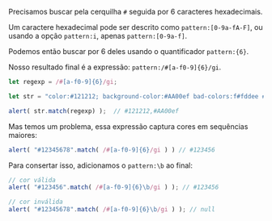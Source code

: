 Precisamos buscar pela cerquilha `#` seguida por 6 caracteres hexadecimais.

Um caractere hexadecimal pode ser descrito como `pattern:[0-9a-fA-F]`, ou usando a opção `pattern:i`, apenas `pattern:[0-9a-f]`.

Podemos então buscar por 6 deles usando o quantificador `pattern:{6}`.

Nosso resultado final é a expressão: `pattern:/#[a-f0-9]{6}/gi`.

```js run
let regexp = /#[a-f0-9]{6}/gi;

let str = "color:#121212; background-color:#AA00ef bad-colors:f#fddee #fd2"

alert( str.match(regexp) );  // #121212,#AA00ef
```

Mas temos um problema, essa expressão captura cores em sequências maiores:

```js run
alert( "#12345678".match( /#[a-f0-9]{6}/gi ) ) // #123456
```

Para consertar isso, adicionamos o `pattern:\b` ao final:

```js run
// cor válida
alert( "#123456".match( /#[a-f0-9]{6}\b/gi ) ); // #123456

// cor inválida
alert( "#12345678".match( /#[a-f0-9]{6}\b/gi ) ); // null
```
